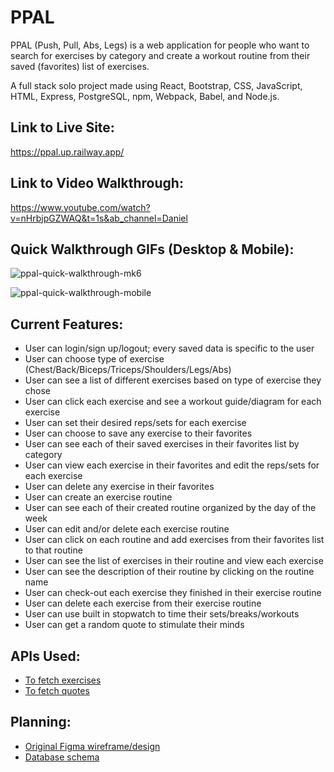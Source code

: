 # PPAL

PPAL (Push, Pull, Abs, Legs) is a web application for people who want to search for exercises by category and create a workout routine from their saved (favorites) list of exercises.

A full stack solo project made using React, Bootstrap, CSS, JavaScript, HTML, Express, PostgreSQL, npm, Webpack, Babel, and Node.js.

## **Link to Live Site:**
https://ppal.up.railway.app/

## **Link to Video Walkthrough:**
https://www.youtube.com/watch?v=nHrbjpGZWAQ&t=1s&ab_channel=Daniel

## **Quick Walkthrough GIFs (Desktop & Mobile):**
![ppal-quick-walkthrough-mk6](https://user-images.githubusercontent.com/72715781/107846033-492a5d80-6d95-11eb-8544-feec1a3f73ff.gif)

![ppal-quick-walkthrough-mobile](https://user-images.githubusercontent.com/72715781/107866723-868bfb00-6e28-11eb-93fa-8b3db63a5776.gif)

## **Current Features:**
* User can login/sign up/logout; every saved data is specific to the user
* User can choose type of exercise (Chest/Back/Biceps/Triceps/Shoulders/Legs/Abs)
* User can see a list of different exercises based on type of exercise they chose
* User can click each exercise and see a workout guide/diagram for each exercise
* User can set their desired reps/sets for each exercise
* User can choose to save any exercise to their favorites
* User can see each of their saved exercises in their favorites list by category
* User can view each exercise in their favorites and edit the reps/sets for each exercise
* User can delete any exercise in their favorites
* User can create an exercise routine
* User can see each of their created routine organized by the day of the week
* User can edit and/or delete each exercise routine
* User can click on each routine and add exercises from their favorites list to that routine
* User can see the list of exercises in their routine and view each exercise
* User can see the description of their routine by clicking on the routine name
* User can check-out each exercise they finished in their exercise routine
* User can delete each exercise from their exercise routine
* User can use built in stopwatch to time their sets/breaks/workouts
* User can get a random quote to stimulate their minds

## **APIs Used:**
* [To fetch exercises](https://wger.de/en/software/api)
* [To fetch quotes](https://pprathameshmore.github.io/QuoteGarden/)

## **Planning:**
* [Original Figma wireframe/design](https://www.figma.com/file/ZIihGkhiuclreS25bdSUlW/Final-Project?node-id=0%3A1)
* [Database schema](https://dbdesigner.page.link/fn7KpFxPXout2YneA)
